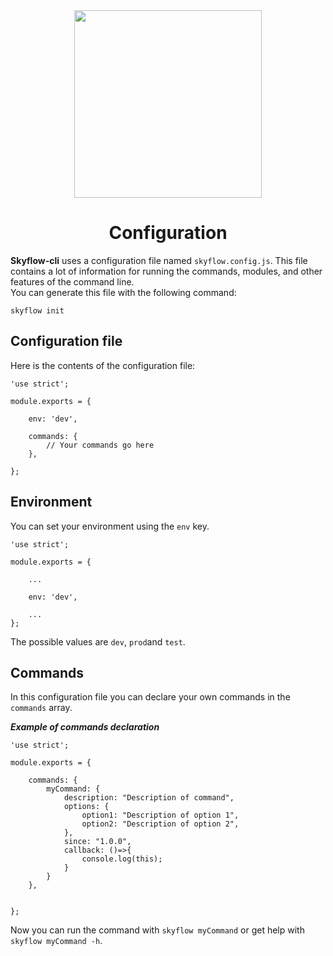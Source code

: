 <div align="center">
    <a href="https://skyflow.io/">
        <img width="300" src="../resources/images/skyflow.png">
    </a>
</div>

<h1 align="center">Configuration</h1>

**Skyflow-cli** uses a configuration file named `skyflow.config.js`. 
This file contains a lot of information for running the commands, modules, and other features of the command line.
<br />
You can generate this file with the following command:

```
skyflow init
```

## Configuration file

Here is the contents of the configuration file:

```
'use strict';

module.exports = {

    env: 'dev',

    commands: {
        // Your commands go here
    },

};
```

## Environment

You can set your environment using the `env` key.

```
'use strict';

module.exports = {

    ...
    
    env: 'dev',
    
    ...
};
```

The possible values ​​are `dev`, `prod`and `test`.


## Commands

In this configuration file you can declare your own commands in the `commands` array.

_**Example of commands declaration**_


```
'use strict';

module.exports = {

    commands: {
        myCommand: {
            description: "Description of command",
            options: {
                option1: "Description of option 1",
                option2: "Description of option 2",
            },
            since: "1.0.0",
            callback: ()=>{
                console.log(this);
            }
        }
    },


};
```

Now you can run the command with `skyflow myCommand` or get help with `skyflow myCommand -h`.
